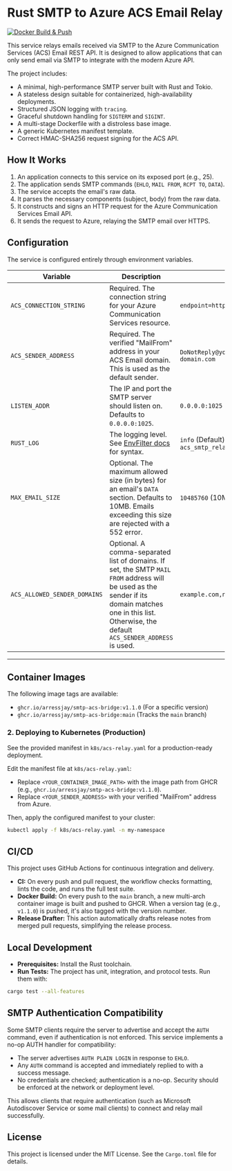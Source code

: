 # Rust SMTP to Azure ACS Email Relay

[![Docker Build & Push](https://github.com/ArrEssJay/smtp-acs-bridge/actions/workflows/docker.yml/badge.svg)](https://github.com/ArrEssJay/smtp-acs-bridge/actions/workflows/docker.yml)

This service relays emails received via SMTP to the Azure Communication Services (ACS) Email REST API. It is designed to allow applications that can only send email via SMTP to integrate with the modern Azure API.

The project includes:

- A minimal, high-performance SMTP server built with Rust and Tokio.
- A stateless design suitable for containerized, high-availability deployments.
- Structured JSON logging with `tracing`.
- Graceful shutdown handling for `SIGTERM` and `SIGINT`.
- A multi-stage Dockerfile with a distroless base image.
- A generic Kubernetes manifest template.
- Correct HMAC-SHA256 request signing for the ACS API.

## How It Works

1. An application connects to this service on its exposed port (e.g., 25).
2. The application sends SMTP commands (`EHLO`, `MAIL FROM`, `RCPT TO`, `DATA`).
3. The service accepts the email's raw data.
4. It parses the necessary components (subject, body) from the raw data.
5. It constructs and signs an HTTP request for the Azure Communication Services Email API.
6. It sends the request to Azure, relaying the SMTP email over HTTPS.

## Configuration

The service is configured entirely through environment variables.

| Variable                     | Description                                                                                                                                                    | Example                                       |
|------------------------------|----------------------------------------------------------------------------------------------------------------------------------------------------------------|-----------------------------------------------|
| `ACS_CONNECTION_STRING`      | Required. The connection string for your Azure Communication Services resource.                                                                                | `endpoint=https://...;accesskey=...`          |
| `ACS_SENDER_ADDRESS`         | Required. The verified "MailFrom" address in your ACS Email domain. This is used as the default sender.                                                          | `DoNotReply@your-verified-domain.com`         |
| `LISTEN_ADDR`                | The IP and port the SMTP server should listen on. Defaults to `0.0.0.0:1025`.                                                                                    | `0.0.0.0:1025`                                |
| `RUST_LOG`                   | The logging level. See [EnvFilter docs](https://docs.rs/tracing-subscriber/latest/tracing_subscriber/filter/struct.EnvFilter.html) for syntax.                    | `info` (Default), `acs_smtp_relay=debug,warn` |
| `MAX_EMAIL_SIZE`             | Optional. The maximum allowed size (in bytes) for an email's `DATA` section. Defaults to 10MB. Emails exceeding this size are rejected with a 552 error.           | `10485760` (10MB)                             |
| `ACS_ALLOWED_SENDER_DOMAINS` | Optional. A comma-separated list of domains. If set, the SMTP `MAIL FROM` address will be used as the sender if its domain matches one in this list. Otherwise, the default `ACS_SENDER_ADDRESS` is used. | `example.com,notify.example.com`              |

---

## Container Images

The following image tags are available:

- `ghcr.io/arressjay/smtp-acs-bridge:v1.1.0` (For a specific version)
- `ghcr.io/arressjay/smtp-acs-bridge:main` (Tracks the `main` branch)

### 2. Deploying to Kubernetes (Production)

See the provided manifest in `k8s/acs-relay.yaml` for a production-ready deployment.

Edit the manifest file at `k8s/acs-relay.yaml`:

- Replace `<YOUR_CONTAINER_IMAGE_PATH>` with the image path from GHCR (e.g., `ghcr.io/arressjay/smtp-acs-bridge:v1.1.0`).
- Replace `<YOUR_SENDER_ADDRESS>` with your verified "MailFrom" address from Azure.

Then, apply the configured manifest to your cluster:

```bash
kubectl apply -f k8s/acs-relay.yaml -n my-namespace
```

## CI/CD

This project uses GitHub Actions for continuous integration and delivery.

- **CI:** On every push and pull request, the workflow checks formatting, lints the code, and runs the full test suite.
- **Docker Build:** On every push to the `main` branch, a new multi-arch container image is built and pushed to GHCR. When a version tag (e.g., `v1.1.0`) is pushed, it's also tagged with the version number.
- **Release Drafter:** This action automatically drafts release notes from merged pull requests, simplifying the release process.

## Local Development

- **Prerequisites:** Install the Rust toolchain.
- **Run Tests:** The project has unit, integration, and protocol tests. Run them with:

```bash
cargo test --all-features
```

## SMTP Authentication Compatibility

Some SMTP clients require the server to advertise and accept the `AUTH` command, even if authentication is not enforced. This service implements a no-op AUTH handler for compatibility:

- The server advertises `AUTH PLAIN LOGIN` in response to `EHLO`.
- Any `AUTH` command is accepted and immediately replied to with a success message.
- No credentials are checked; authentication is a no-op. Security should be enforced at the network or deployment level.

This allows clients that require authentication (such as Microsoft Autodiscover Service or some mail clients) to connect and relay mail successfully.

## License

This project is licensed under the MIT License. See the `Cargo.toml` file for details.
